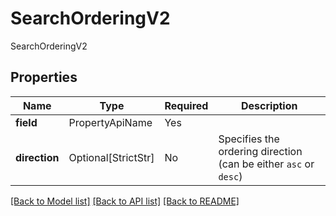# SearchOrderingV2

SearchOrderingV2

## Properties
| Name | Type | Required | Description |
| ------------ | ------------- | ------------- | ------------- |
**field** | PropertyApiName | Yes |  |
**direction** | Optional[StrictStr] | No | Specifies the ordering direction (can be either `asc` or `desc`) |


[[Back to Model list]](../../../README.md#models-v2-link) [[Back to API list]](../../../README.md#apis-v2-link) [[Back to README]](../../../README.md)
